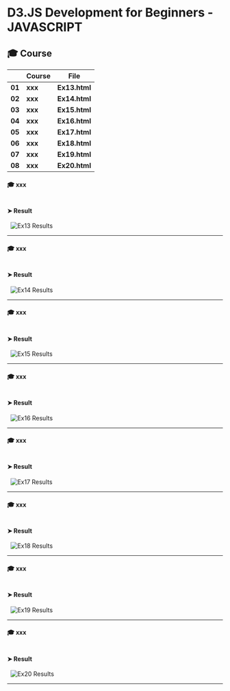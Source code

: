 

# D3.JS Development for Beginners - JAVASCRIPT

## 🎓 Course

|      |	**Course** |	**File** |
| ---- | ---- | ---- |
| **01**	| **xxx** | **Ex13.html** |
| **02**	| **xxx** | **Ex14.html** |
| **03**	| **xxx** | **Ex15.html** |
| **04**	| **xxx** | **Ex16.html** |
| **05**	| **xxx** | **Ex17.html** |
| **06**	| **xxx** | **Ex18.html** |
| **07**	| **xxx** | **Ex19.html** |
| **08**	| **xxx** | **Ex20.html** |



#### 🎓 xxx


```Ex13.html


```


#### ➤ Result

&nbsp; <img src="./Images/Ex13 Results.png" alt="Ex13 Results"/>

___




#### 🎓 xxx

```Ex14.html

```


#### ➤ Result

&nbsp; <img src="./Images/Ex14 Results.png" alt="Ex14 Results"/>

___




#### 🎓 xxx


```Ex15.html

```


#### ➤ Result

&nbsp; <img src="./Images/Ex15 Results.png" alt="Ex15 Results"/>

___




#### 🎓 xxx


```Ex16.html

```


#### ➤ Result

&nbsp; <img src="./Images/Ex16 Results.png" alt="Ex16 Results"/>

___




#### 🎓 xxx


```Ex17.html

```


#### ➤ Result

&nbsp; <img src="./Images/Ex17 Results.png" alt="Ex17 Results"/>

___


#### 🎓 xxx



```Ex18.html

```


#### ➤ Result

&nbsp; <img src="./Images/Ex18 Results.png" alt="Ex18 Results"/>

___





#### 🎓 xxx

```Ex19.html

```


#### ➤ Result

&nbsp; <img src="./Images/Ex19 Results.png" alt="Ex19 Results"/>

___








#### 🎓 xxx

```Ex20.html

```


#### ➤ Result

&nbsp; <img src="./Images/Ex20 Results.png" alt="Ex20 Results"/>

___


